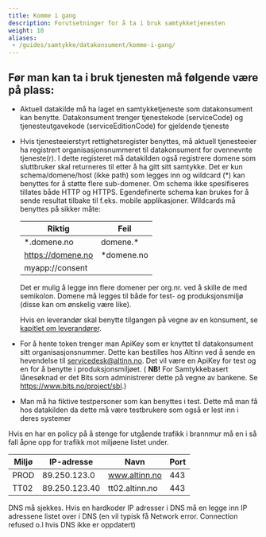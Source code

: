 ```yaml
---
title: Komme i gang
description: Forutsetninger for å ta i bruk samtykketjenesten
weight: 10
aliases:
 - /guides/samtykke/datakonsument/komme-i-gang/
---
```



## Før man kan ta i bruk tjenesten må følgende være på plass:

-  Aktuell datakilde må ha laget en samtykketjeneste som datakonsument
    kan benytte. Datakonsument trenger tjenestekode (serviceCode) og
    tjenesteutgavekode (serviceEditionCode) for gjeldende tjeneste
-	Hvis tjenesteeierstyrt rettighetsregister benyttes, må aktuell tjenesteeier ha registrert organisasjonsnummeret til datakonsument for ovennevnte tjeneste(r). 
    I dette registeret må datakilden også registrere domene som sluttbruker skal returneres til etter å ha gitt sitt samtykke. Det er kun schema/domene/host (ikke path) som legges inn og wildcard (*) kan benyttes for å støtte flere sub-domener. 
    Om schema ikke spesifiseres tillates både HTTP og HTTPS. Egendefinerte schema kan brukes for å sende resultat tilbake til f.eks. mobile applikasjoner. Wildcards må benyttes på sikker måte:
    
    Riktig               | Feil           
    -------------------- | ----------- 
    *.domene.no          | domene.*    
    https://domene.no    | *domene.no  
    myapp://consent      |

    Det er mulig å legge inn flere domener per org.nr. ved å skille de med semikolon. Domene må legges til både for test- og produksjonsmiljø (disse kan om ønskelig være like).

    Hvis en leverandør skal benytte tilgangen på vegne av en konsument, se [kapitlet om leverandører](../leverandor).

-  For å hente token trenger man ApiKey som er knyttet til
    datakonsument sitt organisasjonsnummer. Dette kan bestilles hos
    Altinn ved å sende en hevendelse til [servicedesk@altinn.no](mailto:servicedesk@altinn.no). Det vil være en ApiKey for test
    og en for å benytte i produksjonsmiljøet. ( **NB!** For Samtykkebasert lånesøknad er det Bits som administrerer dette på vegne av bankene. Se https://www.bits.no/project/sbl.)
-  Man må ha fiktive testpersoner som kan benyttes i test. Dette må man
    få hos datakilden da dette må være testbrukere som også er lest
    inn i deres systemer
    
Hvis en har en policy på å stenge for utgående trafikk i brannmur  må en i så fall åpne opp for trafikk mot miljøene listet under.  

 Miljø | IP-adresse    | Navn           | Port 
------ | ------------- | -------------- | -----
 PROD  | 89.250.123.0  | www.altinn.no  | 443
 TT02  | 89.250.123.40 | tt02.altinn.no | 443 


DNS må sjekkes. Hvis en hardkoder IP adresser i DNS må en legge inn IP adressene listet over i DNS
(en vil typisk få Network error. Connection refused o.l hvis DNS ikke er oppdatert)